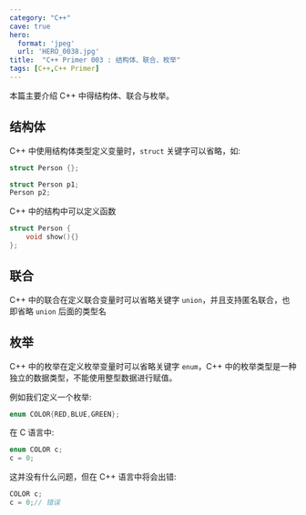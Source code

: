 ```yaml
---
category: "C++"
cave: true
hero:
  format: 'jpeg'
  url: 'HERO_0038.jpg'
title:  "C++ Primer 003 : 结构体、联合、枚举"
tags: [C++,C++ Primer]
---
```

本篇主要介绍 C++ 中得结构体、联合与枚举。

## 结构体

C++ 中使用结构体类型定义变量时，`struct` 关键字可以省略，如:

```cpp
struct Person {};

struct Person p1;
Person p2;
```

C++ 中的结构中可以定义函数

```cpp
struct Person {
	void show(){}
};
```


## 联合

C++ 中的联合在定义联合变量时可以省略关键字 `union`，并且支持匿名联合，也即省略 `union` 后面的类型名

## 枚举

C++ 中的枚举在定义枚举变量时可以省略关键字 `enum`，C++ 中的枚举类型是一种独立的数据类型，不能使用整型数据进行赋值。

例如我们定义一个枚举:

```cpp
enum COLOR{RED,BLUE,GREEN};
```


在 C 语言中:
```cpp
enum COLOR c;
c = 0;
```

这并没有什么问题，但在 C++ 语言中将会出错:
```cpp
COLOR c;
c = 0;// 错误
```




